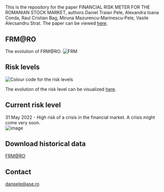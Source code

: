 #
This is the repository for the paper FINANCIAL RISK METER FOR THE ROMANIAN STOCK MARKET, authors Daniel Traian Pele, Alexandra Ioana Conda, Raul Cristian Bag, Miruna Mazurencu-Marinescu-Pele, Vasile Alecsandru Strat.
The paper can be viewed [here]().


## FRM@RO

The evolution of FRM@RO.
![FRM](/frm_ro/docs/assets/FRM_RO.png)

## Risk levels

![Colour code for the risk levels](/frm_ro/docs/assets/color_code.png)

The evolution of the risk level can be visualized [here](https://danpele.github.io/frm_ro/docs/assets/FRM_RO.html).

## Current risk level

31 May 2022 - High risk of a crisis in the financial market.	A crisis might come very soon.
<br/>
![image](https://user-images.githubusercontent.com/26813254/178288115-d9c682c0-ba87-47ee-bf36-d872985a288d.png)


## Download historical data

[FRM@RO](/frm_ro/docs/assets/frm.csv)

## Contact
danpele@ase.ro
